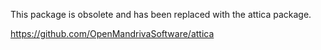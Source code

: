 This package is obsolete and has been replaced with the attica package.

https://github.com/OpenMandrivaSoftware/attica

